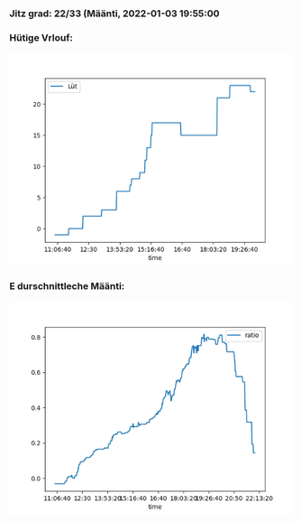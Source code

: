 ### Jitz grad: 22/33 (Määnti, 2022-01-03 19:55:00

### Hütige Vrlouf:
![Graph](Today.png)

### E durschnittleche Määnti:
![Graph](Määnti.png)
